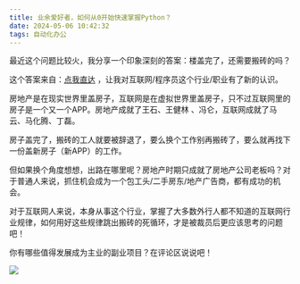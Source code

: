 ```yaml
---
title: 业余爱好者，如何从0开始快速掌握Python？
date: 2024-05-06 10:42:32
tags: 自动化办公
---
```



最近这个问题比较火，我分享一个印象深刻的答案：楼盖完了，还需要搬砖的吗？

这个答案来自：[点我直达](https://mbd.baidu.com/newspage/data/landingshare?preview=1&pageType=1&isBdboxFrom=1&context=%7B%22nid%22%3A%22news_9522920085626663988%22%2C%22sourceFrom%22%3A%22bjh%22%7D) ，让我对互联网/程序员这个行业/职业有了新的认识。



房地产是在现实世界里盖房子，互联网是在虚拟世界里盖房子，只不过互联网里的房子是一个又一个APP。房地产成就了王石、王健林 、冯仑，互联网成就了马云、马化腾、丁磊。

房子盖完了，搬砖的工人就要被辞退了，要么换个工作别再搬砖了，要么就再找下一份盖新房子（新APP）的工作。

但如果换个角度想想，出路在哪里呢？房地产时期只成就了房地产公司老板吗？对于普通人来说，抓住机会成为一个包工头/二手房东/地产广告商，都有成功的机会。


对于互联网人来说，本身从事这个行业，掌握了大多数外行人都不知道的互联网行业规律，如何用好这些规律跳出搬砖的死循环，才是被裁员后更应该思考的问题吧！

你有哪些值得发展成为主业的副业项目？在评论区说说吧！


![](https://course-1300615378.cos.ap-guangzhou.myqcloud.com/fuye-info/%E5%B0%81%E9%9D%A2-%E6%A8%AA.jpg)

